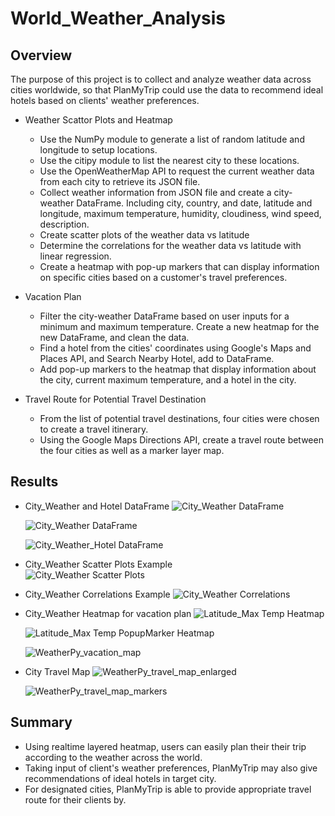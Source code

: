 # World_Weather_Analysis
## Overview
The purpose of this project is to collect and analyze weather data across cities worldwide, so that PlanMyTrip could use the data to recommend ideal hotels based on clients' weather preferences.
  - Weather Scattor Plots and Heatmap
    - Use the NumPy module to generate a list of random latitude and longitude to setup locations.
    - Use the citipy module to list the nearest city to these locations.
    - Use the OpenWeatherMap API to request the current weather data from each city to retrieve its JSON file.
    - Collect weather information from JSON file and create a city-weather DataFrame. Including city, country, and date, latitude and longitude, maximum temperature, humidity, cloudiness, wind speed, description.
    - Create scatter plots of the weather data vs latitude
    - Determine the correlations for the weather data vs latitude with linear regression.
    - Create a heatmap with pop-up markers that can display information on specific cities based on a customer's travel preferences. 
 
 - Vacation Plan
   - Filter the city-weather DataFrame based on user inputs for a minimum and maximum temperature. Create a new heatmap for the new DataFrame, and clean the data.
   - Find a hotel from the cities' coordinates using Google's Maps and Places API, and Search Nearby Hotel, add to DataFrame.
   - Add pop-up markers to the heatmap that display information about the city, current maximum temperature, and a hotel in the city.

 - Travel Route for Potential Travel Destination
    - From the list of potential travel destinations, four cities were chosen to create a travel itinerary.
    - Using the Google Maps Directions API, create a travel route between the four cities as well as a marker layer map.

## Results
  - City_Weather and Hotel DataFrame
    ![City_Weather DataFrame](https://user-images.githubusercontent.com/105877888/177010199-a3ba1b8b-9136-443a-a72e-332b65f02bab.PNG)
    
    ![City_Weather DataFrame](https://user-images.githubusercontent.com/105877888/177010485-5ec267ce-3c81-463b-adf8-b70b79219228.PNG)
    
    ![City_Weather_Hotel DataFrame](https://user-images.githubusercontent.com/105877888/177010658-3f2eb8b0-bd23-41c3-80c8-98dbfc17b863.PNG)

  -  City_Weather Scatter Plots Example  
    ![City_Weather Scatter Plots](https://user-images.githubusercontent.com/105877888/177010275-aab6005b-8dc3-474e-86e4-c938f0295931.PNG)
    
  - City_Weather Correlations Example
    ![City_Weather Correlations](https://user-images.githubusercontent.com/105877888/177010311-5994ea69-6e12-4305-8ecd-4e0900c67f6c.PNG)
    
  - City_Weather Heatmap for vacation plan
    ![Latitude_Max Temp Heatmap](https://user-images.githubusercontent.com/105877888/177011151-00291777-f542-40a5-a431-fc29de2eb253.PNG)

    ![Latitude_Max Temp PopupMarker Heatmap](https://user-images.githubusercontent.com/105877888/177011134-006cdcfd-2abc-4e37-8561-2eafd7884ccd.PNG)

    ![WeatherPy_vacation_map](https://user-images.githubusercontent.com/105877888/177010589-0ebc22aa-22fd-4c6c-be76-7951d521468b.PNG)
    
  - City Travel Map
    ![WeatherPy_travel_map_enlarged](https://user-images.githubusercontent.com/105877888/177010724-eb0fd861-ed7f-4daa-a54b-277d12784585.png)

    ![WeatherPy_travel_map_markers](https://user-images.githubusercontent.com/105877888/177010690-8975bffe-db92-43ef-858a-2ca1ad37c42a.png)
## Summary
  - Using realtime layered heatmap, users can easily plan their their trip according to the weather across the world. 
  - Taking input of client's weather preferences, PlanMyTrip may also give recommendations of ideal hotels in target city.
  - For designated cities, PlanMyTrip is able to provide appropriate travel route for their clients by.
